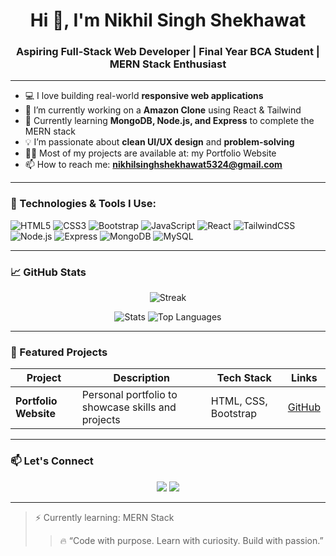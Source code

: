 <h1 align="center">Hi 👋, I'm Nikhil Singh Shekhawat</h1>
<h3 align="center">Aspiring Full-Stack Web Developer | Final Year BCA Student | MERN Stack Enthusiast</h3>

---

- 💻 I love building real-world **responsive web applications**
- 🔭 I’m currently working on a **Amazon Clone** using React & Tailwind
- 🌱 Currently learning **MongoDB, Node.js, and Express** to complete the MERN stack
- 💡 I’m passionate about **clean UI/UX design** and **problem-solving**
- 👨‍💻 Most of my projects are available at: my Portfolio Website
- 📫 How to reach me: **nikhilsinghshekhawat5324@gmail.com**

---

### 🚀 Technologies & Tools I Use:

![HTML5](https://img.shields.io/badge/-HTML5-E34F26?style=flat&logo=html5&logoColor=white)
![CSS3](https://img.shields.io/badge/-CSS3-1572B6?style=flat&logo=css3)
![Bootstrap](https://img.shields.io/badge/-Bootstrap-563D7C?style=flat&logo=bootstrap)
![JavaScript](https://img.shields.io/badge/-JavaScript-F7DF1E?style=flat&logo=javascript&logoColor=black)
![React](https://img.shields.io/badge/-React-61DAFB?style=flat&logo=react)
![TailwindCSS](https://img.shields.io/badge/-TailwindCSS-38B2AC?style=flat&logo=tailwind-css)
![Node.js](https://img.shields.io/badge/-Node.js-339933?style=flat&logo=nodedotjs)
![Express](https://img.shields.io/badge/-Express.js-000000?style=flat&logo=express)
![MongoDB](https://img.shields.io/badge/-MongoDB-47A248?style=flat&logo=mongodb)
![MySQL](https://img.shields.io/badge/-MySQL-4479A1?style=flat&logo=mysql)


---

### 📈 GitHub Stats

<p align="center">
  <img src="https://github-readme-streak-stats.herokuapp.com?user=YOURUSERNAME&theme=tokyonight&hide_border=true" alt="Streak" />
</p>

<p align="center">
  <img src="https://github-readme-stats.vercel.app/api?username=YOURUSERNAME&show_icons=true&theme=radical" alt="Stats" />
  <img src="https://github-readme-stats.vercel.app/api/top-langs/?username=YOURUSERNAME&layout=compact&theme=radical" alt="Top Languages" />
</p>

---

### 🌟 Featured Projects

| Project | Description | Tech Stack | Links |
|--------|-------------|------------|-------|
| **Portfolio Website** | Personal portfolio to showcase skills and projects | HTML, CSS, Bootstrap | [GitHub](https://github.com/YOURUSERNAME/portfolio) |


---

### 📫 Let's Connect

<p align="center">
  <a href="https://www.linkedin.com/in/nikhil-singh-ab2074275" target="_blank"><img src="https://img.shields.io/badge/-LinkedIn-0A66C2?style=for-the-badge&logo=linkedin&logoColor=white"></a>
  <a href="mailto:nikhilsinghshekhawat5324@gmail.com"><img src="https://img.shields.io/badge/-Email-EA4335?style=for-the-badge&logo=gmail&logoColor=white"></a>
</p>

---

> ⚡ Currently learning: MERN Stack
> > 🔥 “Code with purpose. Learn with curiosity. Build with passion.”
